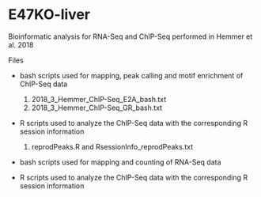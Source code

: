 # E47KO-liver
Bioinformatic analysis for RNA-Seq and ChIP-Seq performed in Hemmer et al. 2018

Files

- bash scripts used for mapping, peak calling and motif enrichment of ChIP-Seq data
    1. 2018_3_Hemmer_ChIP-Seq_E2A_bash.txt
    2. 2018_3_Hemmer_ChIP-Seq_GR_bash.txt

- R scripts used to analyze the ChIP-Seq data with the corresponding R session information 
    1. reprodPeaks.R and RsessionInfo_reprodPeaks.txt
    
- bash scripts used for mapping and counting of RNA-Seq data

- R scripts used to analyze the ChIP-Seq data with the corresponding R session information
